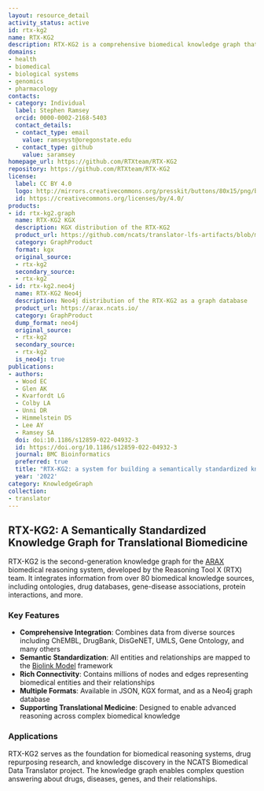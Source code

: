 ```yaml
---
layout: resource_detail
activity_status: active
id: rtx-kg2
name: RTX-KG2
description: RTX-KG2 is a comprehensive biomedical knowledge graph that integrates information from over 80 structured knowledge sources into a semantically standardized model, supporting translational biomedicine and the ARAX biomedical reasoning system.
domains:
- health
- biomedical
- biological systems
- genomics
- pharmacology
contacts:
- category: Individual
  label: Stephen Ramsey
  orcid: 0000-0002-2168-5403
  contact_details:
  - contact_type: email
    value: ramseyst@oregonstate.edu
  - contact_type: github
    value: saramsey
homepage_url: https://github.com/RTXteam/RTX-KG2
repository: https://github.com/RTXteam/RTX-KG2
license:
  label: CC BY 4.0
  logo: http://mirrors.creativecommons.org/presskit/buttons/80x15/png/by.png
  id: https://creativecommons.org/licenses/by/4.0/
products:
- id: rtx-kg2.graph
  name: RTX-KG2 KGX
  description: KGX distribution of the RTX-KG2
  product_url: https://github.com/ncats/translator-lfs-artifacts/blob/main/files/
  category: GraphProduct
  format: kgx
  original_source:
  - rtx-kg2
  secondary_source:
  - rtx-kg2
- id: rtx-kg2.neo4j
  name: RTX-KG2 Neo4j
  description: Neo4j distribution of the RTX-KG2 as a graph database
  product_url: https://arax.ncats.io/
  category: GraphProduct
  dump_format: neo4j
  original_source:
  - rtx-kg2
  secondary_source:
  - rtx-kg2
  is_neo4j: true
publications:
- authors:
  - Wood EC
  - Glen AK
  - Kvarfordt LG
  - Colby LA
  - Unni DR
  - Himmelstein DS
  - Lee AY
  - Ramsey SA
  doi: doi:10.1186/s12859-022-04932-3
  id: https://doi.org/10.1186/s12859-022-04932-3
  journal: BMC Bioinformatics
  preferred: true
  title: "RTX-KG2: a system for building a semantically standardized knowledge graph for translational biomedicine"
  year: '2022'
category: KnowledgeGraph
collection:
- translator
---
```


## RTX-KG2: A Semantically Standardized Knowledge Graph for Translational Biomedicine

RTX-KG2 is the second-generation knowledge graph for the [ARAX](https://github.com/RTXteam/RTX) biomedical reasoning system, developed by the Reasoning Tool X (RTX) team. It integrates information from over 80 biomedical knowledge sources, including ontologies, drug databases, gene-disease associations, protein interactions, and more.

### Key Features

- **Comprehensive Integration**: Combines data from diverse sources including ChEMBL, DrugBank, DisGeNET, UMLS, Gene Ontology, and many others
- **Semantic Standardization**: All entities and relationships are mapped to the [Biolink Model](https://biolink.github.io/biolink-model/) framework
- **Rich Connectivity**: Contains millions of nodes and edges representing biomedical entities and their relationships
- **Multiple Formats**: Available in JSON, KGX format, and as a Neo4j graph database
- **Supporting Translational Medicine**: Designed to enable advanced reasoning across complex biomedical knowledge

### Applications

RTX-KG2 serves as the foundation for biomedical reasoning systems, drug repurposing research, and knowledge discovery in the NCATS Biomedical Data Translator project. The knowledge graph enables complex question answering about drugs, diseases, genes, and their relationships.
